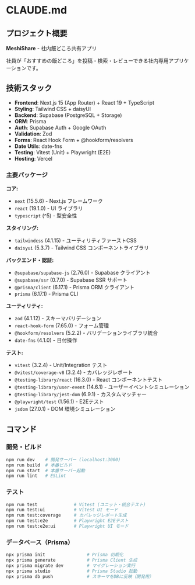# CLAUDE.md

## プロジェクト概要

**MeshiShare** - 社内飯どころ共有アプリ

社員が「おすすめの飯どころ」を投稿・検索・レビューできる社内専用アプリケーションです。

## 技術スタック

- **Frontend**: Next.js 15 (App Router) + React 19 + TypeScript
- **Styling**: Tailwind CSS + daisyUI
- **Backend**: Supabase (PostgreSQL + Storage)
- **ORM**: Prisma
- **Auth**: Supabase Auth + Google OAuth
- **Validation**: Zod
- **Forms**: React Hook Form + @hookform/resolvers
- **Date Utils**: date-fns
- **Testing**: Vitest (Unit) + Playwright (E2E)
- **Hosting**: Vercel

### 主要パッケージ

**コア:**
- `next` (15.5.6) - Next.js フレームワーク
- `react` (19.1.0) - UI ライブラリ
- `typescript` (^5) - 型安全性

**スタイリング:**
- `tailwindcss` (4.1.15) - ユーティリティファーストCSS
- `daisyui` (5.3.7) - Tailwind CSS コンポーネントライブラリ

**バックエンド・認証:**
- `@supabase/supabase-js` (2.76.0) - Supabase クライアント
- `@supabase/ssr` (0.7.0) - Supabase SSR サポート
- `@prisma/client` (6.17.1) - Prisma ORM クライアント
- `prisma` (6.17.1) - Prisma CLI

**ユーティリティ:**
- `zod` (4.1.12) - スキーマバリデーション
- `react-hook-form` (7.65.0) - フォーム管理
- `@hookform/resolvers` (5.2.2) - バリデーションライブラリ統合
- `date-fns` (4.1.0) - 日付操作

**テスト:**
- `vitest` (3.2.4) - Unit/Integration テスト
- `@vitest/coverage-v8` (3.2.4) - カバレッジレポート
- `@testing-library/react` (16.3.0) - React コンポーネントテスト
- `@testing-library/user-event` (14.6.1) - ユーザーイベントシミュレーション
- `@testing-library/jest-dom` (6.9.1) - カスタムマッチャー
- `@playwright/test` (1.56.1) - E2Eテスト
- `jsdom` (27.0.1) - DOM 環境シミュレーション

## コマンド

### 開発・ビルド
```bash
npm run dev    # 開発サーバー (localhost:3000)
npm run build  # 本番ビルド
npm run start  # 本番サーバー起動
npm run lint   # ESLint
```

### テスト
```bash
npm run test              # Vitest (ユニット・統合テスト)
npm run test:ui           # Vitest UI モード
npm run test:coverage     # カバレッジレポート生成
npm run test:e2e          # Playwright E2Eテスト
npm run test:e2e:ui       # Playwright UI モード
```

### データベース（Prisma）
```bash
npx prisma init                # Prisma 初期化
npx prisma generate            # Prisma Client 生成
npx prisma migrate dev         # マイグレーション実行
npx prisma studio              # Prisma Studio 起動
npx prisma db push             # スキーマをDBに反映（開発用）
```
